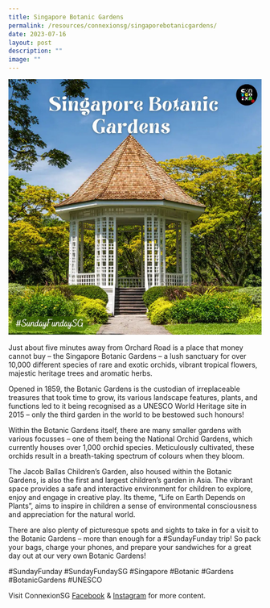 ```yaml
---
title: Singapore Botanic Gardens
permalink: /resources/connexionsg/singaporebotanicgardens/
date: 2023-07-16
layout: post
description: ""
image: ""
---
```

![](/images/connexionsg/2023/botanic%20gardens%20ig.PNG)


Just about five minutes away from Orchard Road is a place that money cannot buy – the Singapore Botanic Gardens – a lush sanctuary for over 10,000 different species of rare and exotic orchids, vibrant tropical flowers, majestic heritage trees and aromatic herbs.

Opened in 1859, the Botanic Gardens is the custodian of irreplaceable treasures that took time to grow, its various landscape features, plants, and functions led to it being recognised as a UNESCO World Heritage site in 2015 – only the third garden in the world to be bestowed such honours!

Within the Botanic Gardens itself, there are many smaller gardens with various focusses – one of them being the National Orchid Gardens, which currently houses over 1,000 orchid species. Meticulously cultivated, these orchids result in a breath-taking spectrum of colours when they bloom.

The Jacob Ballas Children’s Garden, also housed within the Botanic Gardens, is also the first and largest children’s garden in Asia. The vibrant space provides a safe and interactive environment for children to explore, enjoy and engage in creative play. Its theme, “Life on Earth Depends on Plants”, aims to inspire in children a sense of environmental consciousness and appreciation for the natural world.

There are also plenty of picturesque spots and sights to take in for a visit to the Botanic Gardens – more than enough for a #SundayFunday trip! So pack your bags, charge your phones, and prepare your sandwiches for a great day out at our very own Botanic Gardens!

#SundayFunday #SundayFundaySG #Singapore #Botanic #Gardens #BotanicGardens #UNESCO

Visit ConnexionSG <a target="_blank" href="https://www.facebook.com/ConnexionSG">Facebook</a> &amp; <a target="_blank" href="https://www.instagram.com/connexionsg/">Instagram</a> for more content.
